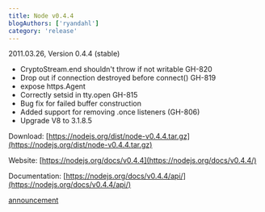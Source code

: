 ```yaml
---
title: Node v0.4.4
blogAuthors: ['ryandahl']
category: 'release'
---
```


2011.03.26, Version 0.4.4 (stable)

* CryptoStream.end shouldn't throw if not writable GH-820
* Drop out if connection destroyed before connect() GH-819
* expose https.Agent
* Correctly setsid in tty.open GH-815
* Bug fix for failed buffer construction
* Added support for removing .once listeners (GH-806)
* Upgrade V8 to 3.1.8.5

Download: [https://nodejs.org/dist/node-v0.4.4.tar.gz](https://nodejs.org/dist/node-v0.4.4.tar.gz)

Website: [https://nodejs.org/docs/v0.4.4](https://nodejs.org/docs/v0.4.4/)

Documentation: [https://nodejs.org/docs/v0.4.4/api/](https://nodejs.org/docs/v0.4.4/api/)

[announcement](https://groups.google.com/d/topic/nodejs/LlQCYhDEPAc/discussion)
